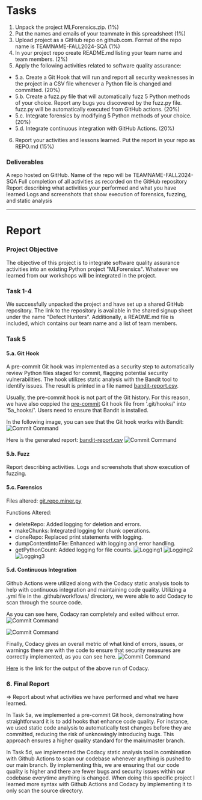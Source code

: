 # Tasks
1. Unpack the project MLForensics.zip. (1%)
2. Put the names and emails of your teammate in this spreadsheet (1%)
3. Upload project as a GitHub repo on github.com. Format of the repo name is TEAMNAME-FALL2024-SQA (1%)
4. In your project repo create README.md listing your team name and team members. (2%)
5. Apply the following activities related to software quality assurance:
- 5.a. Create a Git Hook that will run and report all security weaknesses in the project in a CSV file whenever a Python file is changed and committed. (20%)
- 5.b. Create a fuzz.py file that will automatically fuzz 5 Python methods of your choice. Report any bugs you discovered by the fuzz.py file. fuzz.py will be automatically executed from GitHub actions. (20%)
- 5.c. Integrate forensics by modifying 5 Python methods of your choice. (20%)
- 5.d. Integrate continuous integration with GitHub Actions. (20%)
6. Report your activities and lessons learned. Put the report in your repo as REPO.md (15%)

### Deliverables
A repo hosted on GitHub. Name of the repo will be TEAMNAME-FALL2024-SQA
Full completion of all activities as recorded on the GitHub repository
Report describing what activities your performed and what you have learned
Logs and screenshots that show execution of forensics, fuzzing, and static analysis

----

# Report
### Project Objective
The objective of this project is to integrate software quality assurance activities into an existing Python project "MLForensics". Whatever we learned from our workshops will be integrated in the project.

### Task 1-4
We successfully unpacked the project and have set up a shared GitHub repository. The link to the repository is available in the shared signup sheet under the name "Defect Hunters". Additionally, a README.md file is included, which contains our team name and a list of team members.

### Task 5
#### 5.a. Git Hook
A pre-commit Git hook was implemented as a security step to automatically review Python files staged for commit, flagging potential security vulnerabilities. The hook utilizes static analysis with the Bandit tool to identify issues. The result is printed in a file named [bandit-report.csv](5a_hooks/bandit-report.csv).

Usually, the pre-commit hook is not part of the Git history. For this reason, we have also coppied the [pre-commit](5a_hooks/pre-commit) Git hook file from '.git/hooks/' into '5a_hooks/'. Users need to ensure that Bandit is installed.

In the following image, you can see that the Git hook works with Bandit:
![Commit Command](5a_hooks/5a_pre-commit_with_bandit_0.png)

Here is the generated report: [bandit-report.csv](5a_hooks/bandit-report.csv)
![Commit Command](5a_hooks/5a_pre-commit_result.png)

#### 5.b. Fuzz
Report describing activities.
Logs and screenshots that show execution of fuzzing.

#### 5.c. Forensics
Files altered:
[git.repo.miner.py](MLForensics/MLForensics-farzana/mining/git.repo.miner.py)

Functions Altered:
- deleteRepo: Added logging for deletion and errors.
- makeChunks: Integrated logging for chunk operations.
- cloneRepo: Replaced print statements with logging.
- dumpContentIntoFile: Enhanced with logging and error handling.
- getPythonCount: Added logging for file counts.
![Logging1](5c_forensics/Screenshot%202024-11-04%20at%207.42.12%20PM.png)
![Logging2](5c_forensics/Screenshot%202024-11-04%20at%208.17.26%20PM.png)
![Logging3](5c_forensics/Screenshot%202024-11-04%20at%208.17.41%20PM.png)

#### 5.d. Continuous Integration
Github Actions were utilized along with the Codacy static analysis tools to help with continuous integration and maintaining code quality. Utilizing a .yml file in the .github/workflows/ directory, we were able to add Codacy to scan through the source code.

As you can see here, Codacy ran completely and exited without error.
![Commit Command](5d_github_actions/codacy_overview.png)

![Commit Command](5d_github_actions/codacy_beginning_logs.png)

Finally, Codacy gives an overall metric of what kind of errors, issues, or warnings there are with the code to ensure that security measures are correctly implemented, as you can see here.
![Commit Command](5d_github_actions/codacy_ending_metrics_summary.png)

[Here](https://github.com/GoellNico/DefectHunters-FALL2024-SQA/actions/runs/11675889498/job/32511215142) is the link for the output of the above run of Codacy.

### 6. Final Report
=> Report about what activities we have performed and what we have learned.

In Task 5a, we implemented a pre-commit Git hook, demonstrating how straightforward it is to add hooks that enhance code quality. For instance, we used static code analysis to automatically test changes before they are committed, reducing the risk of unknowingly introducing bugs. This approach ensures a higher quality standard for the main/master branch.

In Task 5d, we implemented the Codacy static analysis tool in combination with Github Actions to scan our codebase whenever anything is pushed to our main branch. By implementing this, we are ensuring that our code quality is higher and there are fewer bugs and security issues within our codebase everytime anything is changed. When doing this specific project I learned more syntax with Github Actions and Codacy by implementing it to only scan the source directory.
